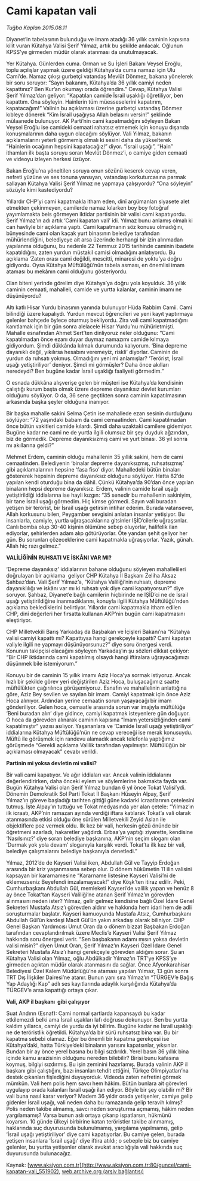 # Cami kapatan vali

*Tuğba Kaplan 2015.08.11*

<div class="pNewsDetailMainContent" itemprop="articleBody">
 <p>
  Diyanet’in tabelasının bulunduğu ve imam atadığı 36 yıllık caminin kapısına kilit vuran Kütahya Valisi Şerif Yılmaz, artık bu şekilde anılacak. Oğlunun KPSS’ye girmeden müdür olarak atanması da unutulmayacak.
 </p>
 <p>
  Yer Kütahya. Günlerden cuma. Orman ve Su İşleri Bakanı Veysel Eroğlu, toplu açılışlar yapmak üzere geldiği Kütahya’da cuma namazı için Ulu Cami’de. Namaz çıkışı gurbetçi vatandaş Mevlüt Dönmez, bakana yönelerek bir soru soruyor: “Sayın bakanım, Kütahya’da 36 yıllık camiyi neden kapattınız? Ben Kur’an okumayı orada öğrendim.” Cevap, Kütahya Valisi Şerif Yılmaz’dan geliyor: “Kapatılan camide İsrail uşaklığı öğretiliyor, ben kapattım. Ona söyleyin. Hainlerin tüm müesseselerini kapatırım, kapatacağım!” Valinin bu açıklaması üzerine gurbetçi vatandaş Dönmez kıbleye dönerek “Kim İsrail uşağıysa Allah belasını versin!” şeklinde mülaanede bulunuyor. AK Parti’nin cami kapatmadığını söyleyen Bakan Veysel Eroğlu ise camideki cemaati rahatsız etmemek için konuyu dışarıda konuşmalarının daha uygun olacağını söylüyor. Vali Yılmaz, bakanın açıklamalarını yeterli görmemiş olmalı ki sesini daha da yükselterek “Hainlerin ocağının hepsini kapatacağız!” diyor. “İsrail uşağı”, “Hain” ithamları ilk başta soruyu soran Mevlüt Dönmez’i, o camiye giden cemaati ve videoyu izleyen herkesi üzüyor.
 </p>
 <p>
  Bakan Eroğlu’na yöneltilen soruya onun sözünü keserek cevap veren, nefreti yüzüne ve ses tonuna yansıyan, vatandaşı korkuturcasına parmak sallayan Kütahya Valisi Şerif Yılmaz ne yapmaya çalışıyordu? “Ona söyleyin” sözüyle kimi kastediyordu?
 </p>
 <p>
  Yıllardır CHP’yi cami kapatmakla itham eden, dinî argümanları siyasete alet etmekten çekinmeyen, camilerde namaz kılarken boy boy fotoğraf yayımlamakta beis görmeyen iktidar partisinin bir valisi cami kapatıyordu. Şerif Yılmaz’ın adı artık ‘Cami kapatan vali’ idi. Yılmaz bunu anlamış olmalı ki can havliyle bir açıklama yaptı. Cami kapatmanın söz konusu olmadığını, bünyesinde cami olan kaçak yurt binasının belediye tarafından mühürlendiğini, belediyeye ait arsa üzerinde herhangi bir izin alınmadan yapılanma olduğunu, bu nedenle 22 Temmuz 2015 tarihinde caminin ibadete kapatıldığını, zaten yurdun müstakil camisi olmadığını anlatıyordu. Bu açıklama ‘Zaten orası cami değildi, mescitti, minaresi de yoktu’ya doğru gidiyordu. Oysa Kütahya Müftülüğü’nün tabela asması, en önemlisi imam ataması bu mekânın cami olduğunu gösteriyordu.
 </p>
 <p>
  Olan biteni yerinde görelim diye Kütahya’ya doğru yola koyulduk. 36 yıllık caminin cemaati, mahalleli, camide ve yurtta kalanlar, caminin imamı ne düşünüyordu?
 </p>
 <p>
  Altı katlı Hisar Yurdu binasının yanında bulunuyor Hüda Rabbim Camii. Cami bilindiği üzere kapalıydı. Yurdun mevcut öğrencileri ve yeni kayıt yaptırmaya gelenler bahçede öylece oturmuş bekliyordu. Zira vali cami kapatmadığını kanıtlamak için bir gün sonra alelacele Hisar Yurdu’nu mühürletmişti. Mahalle esnafından Ahmet Sert’ten dinliyoruz neler olduğunu: “Cami kapatılmadan önce ezanı duyar duymaz namazımı camide kılmaya gidiyordum. Şimdi dükkânda kılmak durumunda kalıyorum. ‘Bina depreme dayanıklı değil, yıkılırsa hesabını veremeyiz, riskli’ diyorlar. Caminin de yurdun da ruhsatı yokmuş. Olmadığını yeni mi anlamışlar? ‘Terörist, İsrail uşağı yetiştiriliyor’ deniyor. Şimdi mi görmüşler? Daha önce akılları neredeydi? Ben bugüne kadar İsrail uşaklığı faaliyeti görmedim.”
 </p>
 <p>
  O esnada dükkâna alışverişe gelen bir müşteri ise Kütahya’da kendisinin çalıştığı kurum başta olmak üzere depreme dayanıksız devlet kurumları olduğunu söylüyor. O da, 36 sene geçtikten sonra caminin kapatılmasının arkasında başka şeyler olduğuna inanıyor.
 </p>
 <p>
  Bir başka mahalle sakini Selma Çetin ise mahallede ezan sesinin durduğunu söylüyor: “72 yaşındaki babam da cami cemaatinden. Cami kapatılmadan önce bütün vakitleri camide kılardı. Şimdi daha uzaktaki camilere gidemiyor. Bugüne kadar ne cami ne de yurtla ilgili olumsuz bir şey duyduk ağzından, biz de görmedik. Depreme dayanıksızmış cami ve yurt binası. 36 yıl sonra mı akıllarına geldi?”
 </p>
 <p>
  Mehmet Erdem, caminin olduğu mahallenin 35 yıllık sakini, hem de cami cemaatinden. Belediyenin ‘binalar depreme dayanıksızmış, ruhsatsızmış’ gibi açıklamalarının hepsine ‘fasa fiso’ diyor. Mahalledeki bütün binaları göstererek hepsinin depreme dayanıksız olduğunu söylüyor. Hatta 82’de yapılan kendi oturduğu bina da dâhil. Çünkü Kütahya’da 90’dan önce yapılan binaların hepsi depreme dayanıksız. Erdem, valinin camide İsrail uşağı yetiştirildiği iddialarına ise hayli kızgın: “35 senedir bu mahallenin sakiniyim, bir tane İsrail uşağı görmedim. Hiç kimse görmedi. Sayın vali buradan yetişen bir terörist, bir İsrail uşağı getirsin intihar ederim. Burada vatansever, Allah korkusunu bilen, Peygamber sevgisini anlatan insanlar yetişiyor. Bu insanlarla, camiyle, yurtla uğraşacaklarına gitsinler IŞİD’cilerle uğraşsınlar. Canlı bomba olup 30-40 kişinin ölümüne sebep oluyorlar, halifelik ilan ediyorlar, şehirlerden adam alıp götürüyorlar. Öte yandan şehit geliyor her gün. Bu sorunları çözeceklerine cami kapatmakla uğraşıyorlar. Yazık, günah. Allah hiç razı gelmez.”
 </p>
 <p>
  <strong>
   VALİLİĞİNİN RUHSATI VE İSKÂNI VAR MI?
  </strong>
 </p>
 <p>
  ‘Depreme dayanıksız’ iddialarının bahane olduğunu söyleyen mahallelileri doğrulayan bir açıklama  geliyor CHP Kütahya İl Başkanı Zeliha Aksaz Şahbaz’dan. Vali Şerif Yılmaz’a, “Kütahya Valiliği’nin ruhsatı, depreme dayanıklılığı ve iskânı var mı ki ruhsatı yok diye cami kapatıyorsun?” diye soruyor. Şahbaz, Diyanet’e bağlı camilerin hiçbirinde ne IŞİD’ci ne de İsrail uşağı yetiştirildiğine inanmadıklarını, konuyla ilgili Kütahya Müftülüğü’nden açıklama beklediklerini belirtiyor. Yıllardır cami kapatmakla itham edilen CHP, dinî değerleri her fırsatta kullanan AKP’nin bugün cami kapatmasını eleştiriyor.
 </p>
 <p>
  CHP Milletvekili Barış Yarkadaş da Başbakan ve İçişleri Bakanı’na “Kütahya valisi camiyi kapattı mı? Kapattıysa hangi gerekçeyle kapattı? Cami kapatan valiyle ilgili ne yapmayı düşünüyorsunuz?” diye soru önergesi verdi. Konunun takipçisi olacağını söyleyen Yarkadaş’ın şu sözleri dikkat çekiyor: “Bir CHP iktidarında cami kapatılmış olsaydı hangi iftiralara uğrayacağımızı düşünmek bile istemiyorum.”
 </p>
 <p>
  Konuyu bir de caminin 15 yıllık imamı Aziz Hoca’ya sormak istiyoruz. Ancak hızlı bir şekilde görev yeri değiştirilen Aziz Hoca, buluşacağımız saatte müftülükten çağırılınca görüşemiyoruz. Esnafın ve mahallelinin anlattığına göre, Aziz Bey sevilen ve sayılan bir imam. Camiyi kapatmak için önce Aziz Hoca alınıyor. Ardından yerine cemaatin sorun yaşayacağı bir imam gönderiliyor. Gelen hoca, cemaatle arasında sorun var imajıyla müftülüğe ‘Beni buradan alın’ diye gidince, camiyi kapatmak isteyenlere gün doğuyor. O hoca da görevden alınarak caminin kapısına “İmam yetersizliğinden cami kapatılmıştır” yazısı asılıyor. Yaşananlara ve ‘Camide İsrail uşağı yetiştiriliyor’ iddialarına Kütahya Müftülüğü’nün ne cevap vereceği ise merak konusuydu. Müftü ile görüşmek için randevu alamadık ancak telefonla yaptığımız görüşmede “Gerekli açıklama Valilik tarafından yapılmıştır. Müftülüğün bir açıklaması olmayacak” cevabı verildi.
 </p>
 <p>
  <strong>
   Partinin mi yoksa devletin mi valisi?
  </strong>
 </p>
 <p>
  Bir vali cami kapatıyor. Ve ağır iddiaları var. Ancak valinin iddialarını değerlendirirken, daha önceki eylem ve söylemlerine bakmakta fayda var. Bugün Kütahya Valisi olan Şerif Yılmaz bundan 6 yıl önce Tokat Valisi’ydi. Dönemin Demokratik Sol Parti Tokat İl Başkanı Hüseyin Alpay, Şerif Yılmaz’ın göreve başladığı tarihten gittiği güne kadarki icraatlarının çetelesini tutmuş. İşte Alpay’ın tuttuğu ve Tokat medyasında yer alan çetele: “Yılmaz’ın ilk icraatı, AKP’nin ramazan ayında verdiği iftara katılarak Tokat’a vali olarak atanmasında etkisi olduğu öne sürülen Milletvekili Zeyid Aslan ile objektiflere poz vermek oldu. İlk kez bir vali, herkesin gözü önünde bir öğretmeni azarladı, hakaretler yağdırdı. Erbaa’ya yaptığı ziyarette, kendisine ‘Nasılsınız?’ diye soran belediye başkanına, AKP’nin seçim sloganı olan ‘Durmak yok yola devam’ sloganıyla karşılık verdi. Tokat’ta ilk kez bir vali, belediye çalışmalarını belediye başkanıyla denetledi.”
 </p>
 <p>
  Yılmaz, 2012’de de Kayseri Valisi iken, Abdullah Gül ve Tayyip Erdoğan arasında bir kriz yaşanmasına sebep olur. O dönem hükümetin 11 ilin valisini kapsayan bir kararnamesine “Kararname listesine Kayseri Valisi’ni de eklemezseniz Beyefendi imzalamayacak!” diye Köşk’ten itiraz edilir. Peki, Cumhurbaşkanı Abdullah Gül, memleketi Kayseri’de valilik yapan ve henüz 8 ay önce Tokat’tan Kayseri Valiliği’ne atanan Şerif Yılmaz’ın görevden alınmasını neden ister? Yılmaz, gelir gelmez kendisine bağlı Özel İdare Genel Sekreteri Mustafa Atsız’ı görevden aldırır ve hakkında hem idari hem de adli soruşturmalar başlatır. Kayseri kamuoyunda Mustafa Atsız, Cumhurbaşkanı Abdullah Gül’ün kardeşi Macit Gül’ün yakın arkadaşı olarak biliniyor. CHP Genel Başkan Yardımcısı Umut Oran da o dönem bizzat Başbakan Erdoğan tarafından cevaplandırılmak üzere Meclis’e Kayseri Valisi Şerif Yılmaz hakkında soru önergesi verir. “Sen başbakanın adamı mısın yoksa devletin valisi misin?” diyen Umut Oran, Şerif Yılmaz’ın Kayseri Özel İdare Genel Sekreteri Mustafa Atsız’ı hangi gerekçeyle görevden aldığını sorar. Şu an Kütahya Valisi olan Yılmaz, oğlu Abdülkadir Yılmaz’ın TRT’ye KPSS’ye girmeden açıktan müdür olarak atanmasını da sağlar. Önce Afyonkarahisar Belediyesi Özel Kalem Müdürlüğü’ne ataması yapılan Yılmaz, 13 gün sonra TRT Dış İlişkiler Dairesi’ne atanır. Bunun yanı sıra Yılmaz’ın “TÜRGEV’e Bağış Yap Adaylığı Kap” adlı ses kayıtlarında adaylık karşılığında Kütahya’da TÜRGEV’e arsa kapattığı ortaya çıkar.
 </p>
 <p>
  <strong>
   Vali, AKP il başkanı  gibi çalışıyor
  </strong>
 </p>
 <p>
  Suat Andırın (Esnaf): Cami normal şartlarda kapansaydı bu kadar etkilemezdi belki ama İsrail uşakları lafı doğrusu dokunuyor. Ben bu yurtta kaldım yıllarca, camiyi de yurdu da iyi bilirim. Bugüne kadar ne İsrail uşaklığı ne de teröristlik öğretildi. Kütahya’da bir sürü ruhsatsız bina var. Bu bir kapatma sebebi olamaz. Eğer bu önemli bir kapatma gerekçesi ise Kütahya’daki, hatta Türkiye’deki binaların yarısını kapatsınlar, yıksınlar. Bundan bir ay önce yerel basına bu bilgi sızdırıldı. Yerel basın 36 yıllık bina içinde kamu arazisinin olduğunu nereden bilebilir? Birisi bunu kafasına koymuş, bilgiyi sızdırmış. Bu işin zeminini hazırlamış. Burada valinin AKP il başkanı gibi çalıştığını, bazı insanları tehdit ettiğini, Türkçe Olimpiyatları’na destek çıkanları fişlediğini duyuyorduk. Videoda zaten nefretini görmek mümkün. Vali hem polis hem savcı hem hâkim. Bütün bunlara ait görevleri uygulayıp orada kalanları İsrail uşağı ilan ediyor. Böyle bir şey olabilir mi? Bir vali buna nasıl karar veriyor? Madem 36 yıldır orada yetişenler, camiye gelip gidenler İsrail uşağı, vali neden daha bu ramazanda gelip teravih kılmış? Polis neden takibe almamış, savcı neden soruşturma açmamış, hâkim neden yargılamamış? Varsa bunun aslı ortaya çıkarıp ispatlarsın, hükmünü koyarsın. 10 günde ülkeyi birbirine katan teröristler takibe alınmamış, haklarında suç duyurusunda bulunulmamış, yargılama yapılmamış, gelip ‘İsrail uşağı yetiştiriliyor’ diye cami kapatıyorlar. Bu camiye gelen, burada yetişen insanlara ‘İsrail uşağı’ diye iftira atıldı; o sebeple biz bu camiye gelenler, bu yurtta yetişenler olarak avukat aracılığıyla vali hakkında suç duyurusunda bulunacağız.
 </p>
</div>


Kaynak: [www.aksiyon.com.tr](http://www.aksiyon.com.tr:80/guncel/cami-kapatan-vali_551902), [web.archive.org (arşiv bağlantısı)](http://web.archive.org/web/20150814051940/http://www.aksiyon.com.tr:80/guncel/cami-kapatan-vali_551902)
